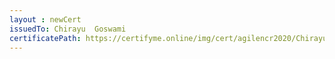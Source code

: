 ```yaml
--- 
layout : newCert 
issuedTo: Chirayu  Goswami 
certificatePath: https://certifyme.online/img/cert/agilencr2020/ChirayuGoswami_50181.png
--- 
```

